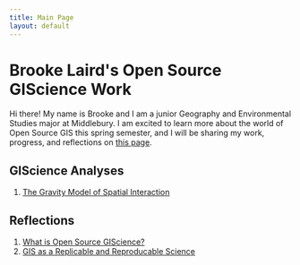 ```yaml
---
title: Main Page
layout: default
---
```


# Brooke Laird's Open Source GIScience Work
Hi there! My name is Brooke and I am a junior Geography and Environmental Studies major at Middlebury. I am excited to learn more about the world of Open Source GIS this spring semester, and I will be sharing my work, progress, and reflections on [this page](https://gis4dev.github.io).

## GIScience Analyses
1. [The Gravity Model of Spatial Interaction](gravity/gravity.md)

## Reflections
1. [What is Open Source GIScience?](reflection/open-source.md)
2. [GIS as a Replicable and Reproducable Science](reflection/blogpost2.md) 
